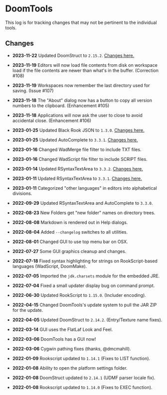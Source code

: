 DoomTools
=========

This log is for tracking changes that may not be pertinent to the individual tools.


Changes
-------

- **2023-11-22** Updated DoomStruct to `2.15.2`. [Changes here.](https://github.com/MTrop/DoomStruct/releases/tag/2.15.2-RELEASE)

- **2023-11-19** Editors will now load file contents from disk on workspace load if the file contents are newer than what's in the buffer. (Correction #108)
- **2023-11-19** Workspaces now remember the last directory used for saving. (Issue #107)

- **2023-11-18** The "About" dialog now has a button to copy all version numbers to the clipboard. (Enhancement #105)
- **2023-11-18** Applications will now ask the user to close to avoid accidental close. (Enhancement #106)

- **2023-01-25** Updated Black Rook JSON to `1.3.0`. [Changes here.](https://github.com/BlackRookSoftware/JSON/releases/tag/1.3.0-RELEASE)
- **2023-01-25** Updated AutoComplete to `3.3.1`. [Changes here.](https://github.com/bobbylight/AutoComplete/releases/tag/3.3.1)

- **2023-01-16** Changed WadMerge file filter to include TXT files.
- **2023-01-16** Changed WadScript file filter to include SCRIPT files.

- **2023-01-14** Updated RSyntaxTextArea to `3.3.2`. [Changes here.](https://github.com/bobbylight/RSyntaxTextArea/releases/tag/3.3.2)

- **2023-01-11** Updated RSyntaxTextArea to `3.3.1`. [Changes here.](https://github.com/bobbylight/RSyntaxTextArea/releases/tag/3.3.1)
- **2023-01-11** Categorized "other languages" in editors into alphabetical divisions.

- **2022-09-29** Updated RSyntaxTextArea and AutoComplete to `3.3.0`.

- **2022-08-23** New Folders get "new folder" names on directory trees.

- **2022-08-08** Markdown is rendered out in Help dialogs.

- **2022-08-04** Added `--changelog` switches to all utilities.
- **2022-08-01** Changed GUI to use top menu bar on OSX.

- **2022-07-27** Some GUI graphics cleanup and changes.

- **2022-07-18** Fixed syntax highlighting for strings on RookScript-based languages (WadScript, DoomMake).

- **2022-07-05** Imported the `jdk.charsets` module for the embedded JRE.
- **2022-07-04** Fixed a small updater display bug on command prompt.
- **2022-06-30** Updated RookScript to `1.15.0`. (Includer encoding).

- **2022-04-15** Changed DoomTools's update system to pull the JAR ZIP for the update.
- **2022-04-05** Updated DoomStruct to `2.14.2`. (Entry/Texture name fixes).

- **2022-03-14** GUI uses the FlatLaf Look and Feel.

- **2022-03-06** DoomTools has a GUI now!
- **2022-03-06** Cygwin pathing fixes (thanks, @dmcmahill).

- **2022-01-09** Rookscript updated to `1.14.1` (Fixes to LIST function).

- **2022-01-08** Ability to open the platform settings folder.
- **2022-01-08** DoomStruct updated to `2.14.1` (UDMF parser locale fix).
- **2022-01-08** Rookscript updated to `1.14.0` (Fixes to EXEC function).
